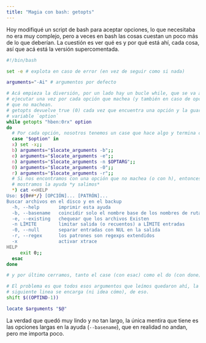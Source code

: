 ```yaml
---
title: "Magia con bash: getopts"
---
```


Hoy modifiqué un script de bash para aceptar opciones, lo que necesitaba no era
muy complejo, pero a veces en bash las cosas cuestan un poco más de lo que
deberían. La cuestión es ver qué es y por qué está ahí, cada cosa, así que acá
está la versión supercomentada.

``` bash
#!/bin/bash

set -e # explota en caso de error (en vez de seguir como si nada)

arguments="-Ai" # argumentos por defecto

# Acá empieza la diversión, por un lado hay un bucle while, que se va a
# ejecutar una vez por cada opción que machea (y también en caso de opciones
# que no machean.
# getopts devuelve true (0) cada vez que encuentra una opción y la guarda en la
# variable `option`
while getopts "hben:0rx" option
do
  # Por cada opción, nosotros tenemos un case que hace algo y termina con `;;`
  case "$option" in
  x) set -x;;
  b) arguments="$locate_arguments -b";;
  e) arguments="$locate_arguments -e";;
  n) arguments="$locate_arguments -n $OPTARG";;
  0) arguments="$locate_arguments -0";;
  r) arguments="$locate_arguments -r";;
  # Si nos encontramos con una opción que no machea (o con h), entonces
  # mostramos la ayuda *y salimos*
  *) cat <<HELP
Uso: ${0##*/} [OPCIÓN]... [PATRÓN]...
Buscar archivos en el disco y en el backup
  -h, --help       imprimir esta ayuda
  -b, --basename   coincidir solo el nombre base de los nombres de ruta
  -e, --existing   chequear que los archivos Existen
  -n LÍMITE        limitar salida (o recuentos) a LÍMITE entradas
  -0, --null       separar entradas con NUL en la salida
  -r, --regex      los patrones son regexps extendidos
  -x               activar xtrace
HELP
     exit 0;;
  esac
done

# y por último cerramos, tanto el case (con esac) como el do (con done).

# El problema es que todos esos argumentos que leímos quedaron ahí, la
# siguiente linea se encarga (ni idea cómo), de eso.
shift $((OPTIND-1))

locate $arguments "$@"
```

La verdad que quedó muy lindo y no tan largo, la única mentira que tiene es las
opciones largas en la ayuda (`--basename`), que en realidad no andan, pero me
importa poco.

